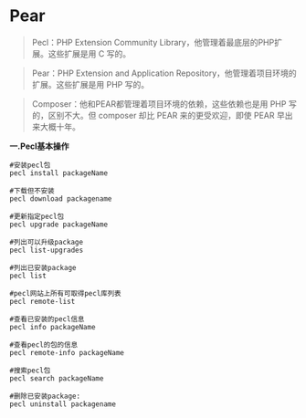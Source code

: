 # Pear

>Pecl：PHP Extension Community Library，他管理着最底层的PHP扩展。这些扩展是用 C 写的。


>Pear：PHP Extension and Application Repository，他管理着项目环境的扩展。这些扩展是用 PHP 写的。


>Composer：他和PEAR都管理着项目环境的依赖，这些依赖也是用 PHP 写的，区别不大。但 composer 却比 PEAR 来的更受欢迎，即使 PEAR 早出来大概十年。

**一.Pecl基本操作**

```
#安装pecl包
pecl install packageName

#下载但不安装
pecl download packagename

#更新指定pecl包
pecl upgrade packageName

#列出可以升级package
pecl list-upgrades

#列出已安装package
pecl list

#pecl网站上所有可取得pecl库列表
pecl remote-list

#查看已安装的pecl信息
pecl info packageName

#查看pecl的包的信息
pecl remote-info packageName

#搜索pecl包
pecl search packageName

#删除已安装package:
pecl uninstall packagename
```
